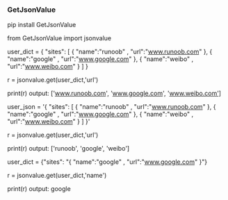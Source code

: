 ### **GetJsonValue**
pip install GetJsonValue

from GetJsonValue import jsonvalue

user_dict = { "sites": [ { "name":"runoob" , "url":"www.runoob.com" }, { "name":"google" , "url":"www.google.com" }, { "name":"weibo" , "url":"www.weibo.com" } ] }

r = jsonvalue.get(user_dict,'url')

print(r)  output: ['www.runoob.com', 'www.google.com', 'www.weibo.com']


user_json = '{ "sites": [ { "name":"runoob" , "url":"www.runoob.com" }, { "name":"google" , "url":"www.google.com" }, { "name":"weibo" , "url":"www.weibo.com" } ] }'

r = jsonvalue.get(user_dict,'url')

print(r)  output: ['runoob', 'google', 'weibo']


user_dict = {"sites": "{ "name":"google" , "url":"www.google.com" }"}

r = jsonvalue.get(user_dict,'name')

print(r)  output: google

